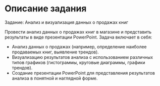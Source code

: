 # Описание задания

Задание: Анализ и визуализация данных о продажах книг

Провести анализ данных о продажах книг в магазине и представить результаты в виде презентации PowerPoint. Задача включает в себя:
- Анализ данных о продажах (например, определение наиболее продаваемых книг, выявление трендов).
- Визуализацию результатов анализа с использованием различных типов графиков (гистограммы, круговые диаграммы, графики трендов).
- Создание презентации PowerPoint для представления результатов анализа в понятной и наглядной форме.
